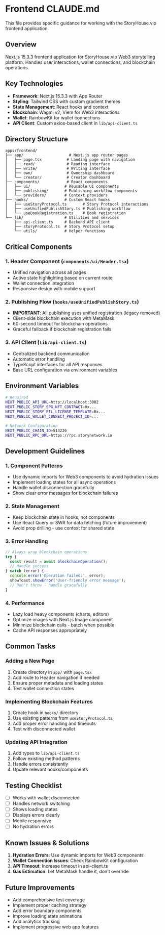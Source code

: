 # Frontend CLAUDE.md

This file provides specific guidance for working with the StoryHouse.vip frontend application.

## Overview

Next.js 15.3.3 frontend application for StoryHouse.vip Web3 storytelling platform. Handles user interactions, wallet connections, and blockchain operations.

## Key Technologies

- **Framework**: Next.js 15.3.3 with App Router
- **Styling**: Tailwind CSS with custom gradient themes
- **State Management**: React hooks and context
- **Blockchain**: Wagmi v2, Viem for Web3 interactions
- **Wallet**: RainbowKit for wallet connections
- **API Client**: Custom axios-based client in `lib/api-client.ts`

## Directory Structure

```
apps/frontend/
├── app/                    # Next.js app router pages
│   ├── page.tsx           # Landing page with navigation
│   ├── read/              # Reading interface
│   ├── write/             # Writing interface
│   ├── own/               # Ownership dashboard
│   └── creator/           # Creator dashboard
├── components/            # React components
│   ├── ui/               # Reusable UI components
│   ├── publishing/       # Publishing workflow components
│   └── providers/        # Context providers
├── hooks/                # Custom React hooks
│   ├── useStoryProtocol.ts       # Story Protocol interactions
│   ├── useUnifiedPublishStory.ts # Publishing workflow
│   └── useBookRegistration.ts    # Book registration
└── lib/                  # Utilities and services
    ├── api-client.ts     # Backend API client
    ├── storyProtocol.ts  # Story Protocol setup
    └── utils/            # Helper functions
```

## Critical Components

### 1. Header Component (`components/ui/Header.tsx`)
- Unified navigation across all pages
- Active state highlighting based on current route
- Wallet connection integration
- Responsive design with mobile support

### 2. Publishing Flow (`hooks/useUnifiedPublishStory.ts`)
- **IMPORTANT**: All publishing uses unified registration (legacy removed)
- Client-side blockchain execution with MetaMask
- 60-second timeout for blockchain operations
- Graceful fallback if blockchain registration fails

### 3. API Client (`lib/api-client.ts`)
- Centralized backend communication
- Automatic error handling
- TypeScript interfaces for all API responses
- Base URL configuration via environment variables

## Environment Variables

```bash
# Required
NEXT_PUBLIC_API_URL=http://localhost:3002
NEXT_PUBLIC_STORY_SPG_NFT_CONTRACT=0x...
NEXT_PUBLIC_STORY_PIL_LICENSE_TEMPLATE=0x...
NEXT_PUBLIC_WALLET_CONNECT_PROJECT_ID=...

# Network Configuration
NEXT_PUBLIC_CHAIN_ID=513226
NEXT_PUBLIC_RPC_URL=https://rpc.storynetwork.io
```

## Development Guidelines

### 1. Component Patterns
- Use dynamic imports for Web3 components to avoid hydration issues
- Implement loading states for all async operations
- Handle wallet disconnection gracefully
- Show clear error messages for blockchain failures

### 2. State Management
- Keep blockchain state in hooks, not components
- Use React Query or SWR for data fetching (future improvement)
- Avoid prop drilling - use context for shared state

### 3. Error Handling
```typescript
// Always wrap blockchain operations
try {
  const result = await blockchainOperation();
  // Handle success
} catch (error) {
  console.error('Operation failed:', error);
  showToast.showError('User-friendly error message');
  // Don't throw - handle gracefully
}
```

### 4. Performance
- Lazy load heavy components (charts, editors)
- Optimize images with Next.js Image component
- Minimize blockchain calls - batch when possible
- Cache API responses appropriately

## Common Tasks

### Adding a New Page
1. Create directory in `app/` with `page.tsx`
2. Add route to Header navigation if needed
3. Ensure proper metadata and loading states
4. Test wallet connection states

### Implementing Blockchain Features
1. Create hook in `hooks/` directory
2. Use existing patterns from `useStoryProtocol.ts`
3. Add proper error handling and timeouts
4. Test with disconnected wallet

### Updating API Integration
1. Add types to `lib/api-client.ts`
2. Follow existing method patterns
3. Handle errors consistently
4. Update relevant hooks/components

## Testing Checklist
- [ ] Works with wallet disconnected
- [ ] Handles network switching
- [ ] Shows loading states
- [ ] Displays errors clearly
- [ ] Mobile responsive
- [ ] No hydration errors

## Known Issues & Solutions

1. **Hydration Errors**: Use dynamic imports for Web3 components
2. **Wallet Connection Issues**: Check RainbowKit configuration
3. **API Timeout**: Increase timeout in api-client.ts
4. **Gas Estimation**: Let MetaMask handle it, don't override

## Future Improvements
- Add comprehensive test coverage
- Implement proper caching strategy
- Add error boundary components
- Improve loading state animations
- Add analytics tracking
- Implement progressive web app features